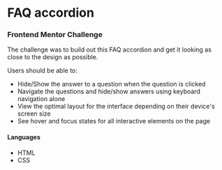 # FAQ accordion
### Frontend Mentor Challenge

The challenge was to build out this FAQ accordion and get it looking as close to the design as possible. 

Users should be able to:
* Hide/Show the answer to a question when the question is clicked
* Navigate the questions and hide/show answers using keyboard navigation alone
* View the optimal layout for the interface depending on their device's screen size
* See hover and focus states for all interactive elements on the page

#### Languages

* HTML
* CSS